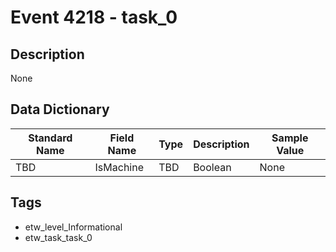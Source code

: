 # Event 4218 - task_0

## Description
None

## Data Dictionary
|Standard Name|Field Name|Type|Description|Sample Value|
|---|---|---|---|---|
|TBD|IsMachine|TBD|Boolean|None|None|

## Tags
* etw_level_Informational
* etw_task_task_0